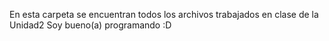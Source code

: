 En esta carpeta se encuentran todos los archivos trabajados en clase de la Unidad2
Soy bueno(a) programando :D